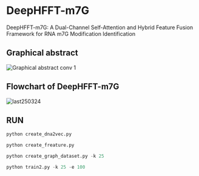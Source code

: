 # DeepHFFT-m7G
DeepHFFT-m7G: A Dual-Channel Self-Attention and Hybrid Feature Fusion Framework for RNA m7G Modification Identification

## Graphical abstract
![Graphical abstract conv 1](https://github.com/user-attachments/assets/c1f61cab-b08a-4d77-bf3d-6ad0b0a1d4b3)

## Flowchart of DeepHFFT-m7G
![last250324](https://github.com/user-attachments/assets/473fbc43-bf63-4305-ab1a-7de4214b40a9)
## RUN

```python
python create_dna2vec.py
```

```python
python create_freature.py
```

```python
python create_graph_dataset.py -k 25
```

```python
python train2.py -k 25 -e 100
```

